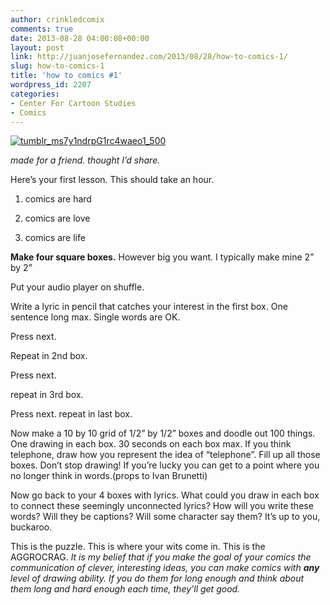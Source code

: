 ```yaml
---
author: crinkledcomix
comments: true
date: 2013-08-28 04:00:08+00:00
layout: post
link: http://juanjosefernandez.com/2013/08/28/how-to-comics-1/
slug: how-to-comics-1
title: 'how to comics #1'
wordpress_id: 2207
categories:
- Center For Cartoon Studies
- Comics
---
```


[![tumblr_ms7y1ndrpG1rc4waeo1_500](http://fernandezjuanjose.files.wordpress.com/2013/08/tumblr_ms7y1ndrpg1rc4waeo1_500.gif)](http://fernandezjuanjose.files.wordpress.com/2013/08/tumblr_ms7y1ndrpg1rc4waeo1_500.gif)

_made for a friend. thought I’d share._

Here’s your first lesson. This should take an hour.
1) comics are hard

2) comics are love


3) comics are life






**Make four square boxes.** However big you want. I typically make mine 2” by 2”







Put your audio player on shuffle.




Write a lyric in pencil that catches your interest in the first box. One sentence long max. Single words are OK.




Press next.




Repeat in 2nd box.




Press next.




repeat in 3rd box.




Press next.
repeat in last box.







Now make a 10 by 10 grid of 1/2” by 1/2” boxes and doodle out 100 things.  One drawing in each box. 30 seconds on each box max. If you think telephone, draw how you represent the idea of “telephone”. Fill up all those boxes. Don’t stop drawing! If you’re lucky you can get to a point where you no longer think in words.(props to Ivan Brunetti)






Now go back to your 4 boxes with lyrics. What could you draw in each box to connect these seemingly unconnected lyrics? How will you write these words? Will they be captions? Will some character say them? It’s up to you, buckaroo.


This is the puzzle. This is where your wits come in. This is the AGGROCRAG.
_It is my belief that if you make the goal of your comics the communication of clever, interesting ideas, you can make comics with _**any**_ level of drawing ability. If you do them for long enough and think about them long and hard enough each time, they’ll get good._
